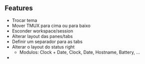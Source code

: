 ## Features
- Trocar tema
- Mover TMUX para cima ou para baixo
- Esconder workspace/session
- Alterar layout das panes/tabs
- Definir um separador para as tabs
- Alterar o layout do status right
    - Modulos: Clock + Date, Clock, Date, Hostname, Battery, ...
- 
